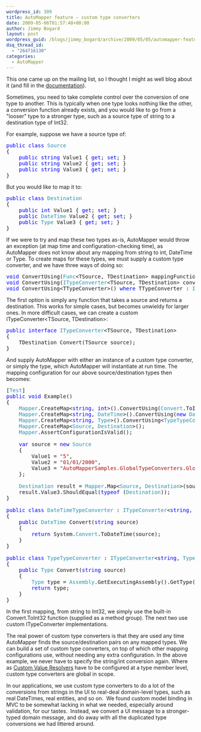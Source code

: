 ```yaml
---
wordpress_id: 309
title: AutoMapper feature – custom type converters
date: 2009-05-06T01:57:48+00:00
author: Jimmy Bogard
layout: post
wordpress_guid: /blogs/jimmy_bogard/archive/2009/05/05/automapper-feature-custom-type-converters.aspx
dsq_thread_id:
  - "264716130"
categories:
  - AutoMapper
---
```

This one came up on the mailing list, so I thought I might as well blog about it (and fill in the [documentation](http://automapper.codeplex.com/Wiki/View.aspx?title=Custom%20Type%20Converters)).

Sometimes, you need to take complete control over the conversion of one type to another. This is typically when one type looks nothing like the other, a conversion function already exists, and you would like to go from a "looser" type to a stronger type, such as a source type of string to a destination type of Int32.

For example, suppose we have a source type of:

<pre><span style="color: blue">public class </span><span style="color: #2b91af">Source
</span>{
    <span style="color: blue">public string </span>Value1 { <span style="color: blue">get</span>; <span style="color: blue">set</span>; }
    <span style="color: blue">public string </span>Value2 { <span style="color: blue">get</span>; <span style="color: blue">set</span>; }
    <span style="color: blue">public string </span>Value3 { <span style="color: blue">get</span>; <span style="color: blue">set</span>; }
}</pre>

[](http://11011.net/software/vspaste)

But you would like to map it to:

<pre><span style="color: blue">public class </span><span style="color: #2b91af">Destination
</span>{
    <span style="color: blue">public int </span>Value1 { <span style="color: blue">get</span>; <span style="color: blue">set</span>; }
    <span style="color: blue">public </span><span style="color: #2b91af">DateTime </span>Value2 { <span style="color: blue">get</span>; <span style="color: blue">set</span>; }
    <span style="color: blue">public </span><span style="color: #2b91af">Type </span>Value3 { <span style="color: blue">get</span>; <span style="color: blue">set</span>; }
}</pre>

[](http://11011.net/software/vspaste)

If we were to try and map these two types as-is, AutoMapper would throw an exception (at map time and configuration-checking time), as AutoMapper does not know about any mapping from string to int, DateTime or Type. To create maps for these types, we must supply a custom type converter, and we have three ways of doing so:

<pre><span style="color: blue">void </span>ConvertUsing(<span style="color: #2b91af">Func</span>&lt;TSource, TDestination&gt; mappingFunction);
<span style="color: blue">void </span>ConvertUsing(<span style="color: #2b91af">ITypeConverter</span>&lt;TSource, TDestination&gt; converter);
<span style="color: blue">void </span>ConvertUsing&lt;TTypeConverter&gt;() <span style="color: blue">where </span>TTypeConverter : <span style="color: #2b91af">ITypeConverter</span>&lt;TSource, TDestination&gt;;</pre>

[](http://11011.net/software/vspaste)

The first option is simply any function that takes a source and returns a destination. This works for simple cases, but becomes unwieldy for larger ones. In more difficult cases, we can create a custom ITypeConverter<TSource, TDestination>:

<pre><span style="color: blue">public interface </span><span style="color: #2b91af">ITypeConverter</span>&lt;TSource, TDestination&gt;
{
    TDestination Convert(TSource source);
}</pre>

[](http://11011.net/software/vspaste)

And supply AutoMapper with either an instance of a custom type converter, or simply the type, which AutoMapper will instantiate at run time. The mapping configuration for our above source/destination types then becomes:

<pre>[<span style="color: #2b91af">Test</span>]
<span style="color: blue">public void </span>Example()
{
    <span style="color: #2b91af">Mapper</span>.CreateMap&lt;<span style="color: blue">string</span>, <span style="color: blue">int</span>&gt;().ConvertUsing(<span style="color: #2b91af">Convert</span>.ToInt32);
    <span style="color: #2b91af">Mapper</span>.CreateMap&lt;<span style="color: blue">string</span>, <span style="color: #2b91af">DateTime</span>&gt;().ConvertUsing(<span style="color: blue">new </span><span style="color: #2b91af">DateTimeTypeConverter</span>());
    <span style="color: #2b91af">Mapper</span>.CreateMap&lt;<span style="color: blue">string</span>, <span style="color: #2b91af">Type</span>&gt;().ConvertUsing&lt;<span style="color: #2b91af">TypeTypeConverter</span>&gt;();
    <span style="color: #2b91af">Mapper</span>.CreateMap&lt;<span style="color: #2b91af">Source</span>, <span style="color: #2b91af">Destination</span>&gt;();
    <span style="color: #2b91af">Mapper</span>.AssertConfigurationIsValid();

    <span style="color: blue">var </span>source = <span style="color: blue">new </span><span style="color: #2b91af">Source
    </span>{
        Value1 = <span style="color: #a31515">"5"</span>,
        Value2 = <span style="color: #a31515">"01/01/2000"</span>,
        Value3 = <span style="color: #a31515">"AutoMapperSamples.GlobalTypeConverters.GlobalTypeConverters+Destination"
    </span>};

    <span style="color: #2b91af">Destination </span>result = <span style="color: #2b91af">Mapper</span>.Map&lt;<span style="color: #2b91af">Source</span>, <span style="color: #2b91af">Destination</span>&gt;(source);
    result.Value3.ShouldEqual(<span style="color: blue">typeof </span>(<span style="color: #2b91af">Destination</span>));
}

<span style="color: blue">public class </span><span style="color: #2b91af">DateTimeTypeConverter </span>: <span style="color: #2b91af">ITypeConverter</span>&lt;<span style="color: blue">string</span>, <span style="color: #2b91af">DateTime</span>&gt;
{
    <span style="color: blue">public </span><span style="color: #2b91af">DateTime </span>Convert(<span style="color: blue">string </span>source)
    {
        <span style="color: blue">return </span>System.<span style="color: #2b91af">Convert</span>.ToDateTime(source);
    }
}

<span style="color: blue">public class </span><span style="color: #2b91af">TypeTypeConverter </span>: <span style="color: #2b91af">ITypeConverter</span>&lt;<span style="color: blue">string</span>, <span style="color: #2b91af">Type</span>&gt;
{
    <span style="color: blue">public </span><span style="color: #2b91af">Type </span>Convert(<span style="color: blue">string </span>source)
    {
        <span style="color: #2b91af">Type </span>type = <span style="color: #2b91af">Assembly</span>.GetExecutingAssembly().GetType(source);
        <span style="color: blue">return </span>type;
    }
}</pre>

[](http://11011.net/software/vspaste)

In the first mapping, from string to Int32, we simply use the built-in Convert.ToInt32 function (supplied as a method group). The next two use custom ITypeConverter implementations.

The real power of custom type converters is that they are used any time AutoMapper finds the source/destination pairs on any mapped types. We can build a set of custom type converters, on top of which other mapping configurations use, without needing any extra configuration. In the above example, we never have to specify the string/int conversion again. Where as [Custom Value Resolvers](http://automapper.codeplex.com/Wiki/View.aspx?title=Custom%20Value%20Resolvers&referringTitle=Home) have to be configured at a type member level, custom type converters are global in scope.

In our applications, we use custom type converters to do a lot of the conversions from strings in the UI to real-deal domain-level types, such as real DateTimes, real entities, and so on.&#160; We found custom model binding in MVC to be somewhat lacking in what we needed, especially around validation, for our tastes.&#160; Instead, we convert a UI message to a stronger-typed domain message, and do away with all the duplicated type conversions we had littered around.